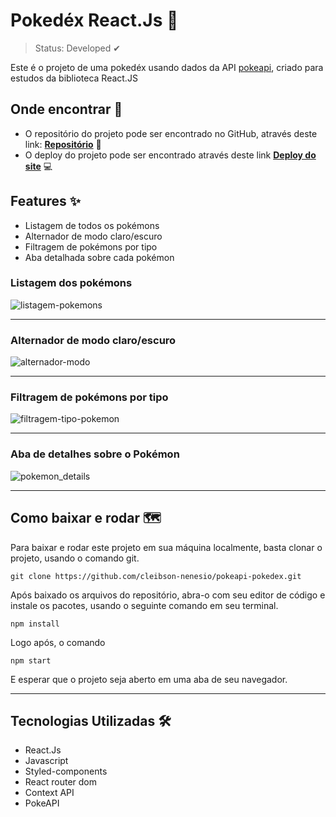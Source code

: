 <h1>Pokedéx React.Js 🎴</h1>

> Status: Developed ✔

Este é o projeto de uma pokedéx usando dados da API [pokeapi](https://pokeapi.co/), criado para estudos da biblioteca React.JS

<h2>Onde encontrar 📎</h2> 

* O repositório do projeto pode ser encontrado no GitHub, através deste link: **[Repositório](https://github.com/cleibson-nenesio/pokeapi-pokedex/)** 📖
* O deploy do projeto pode ser encontrado através deste  link **[Deploy do site](https://63a4cebe54bf0d1d285f1fa3--golden-basbousa-0eaa98.netlify.app)** 💻


<h2>Features ✨</h2> 

* Listagem de todos os pokémons
* Alternador de modo claro/escuro
* Filtragem de pokémons por tipo
* Aba detalhada sobre cada pokémon

<h3>Listagem dos pokémons</h3>

![listagem-pokemons](https://user-images.githubusercontent.com/76183424/209245557-9d49e296-655a-4c7e-a98b-d574bcdd2fbc.gif)

<hr>

<h3>Alternador de modo claro/escuro</h3>

![alternador-modo](https://user-images.githubusercontent.com/76183424/209245868-ab9b200f-f3bd-4405-af84-b93f533fea84.gif)

<hr>

<h3>Filtragem de pokémons por tipo</h3>

![filtragem-tipo-pokemon](https://user-images.githubusercontent.com/76183424/209246437-0ec84d49-2534-4bb6-8047-a8db0beb30ae.gif)

<hr>

<h3>Aba de detalhes sobre o Pokémon</h3>

![pokemon_details](https://user-images.githubusercontent.com/76183424/209247163-d6cabfdf-59dc-4a27-98e4-7cc70cc1bffa.png)

<hr>

<h2>Como baixar e rodar 🗺</h2>

Para baixar e rodar este projeto em sua máquina localmente, basta clonar o projeto, usando o comando git.
```
git clone https://github.com/cleibson-nenesio/pokeapi-pokedex.git
```
Após baixado os arquivos do repositório, abra-o com seu editor de código e instale os pacotes, usando o seguinte comando em seu terminal.
```
npm install
```
Logo após, o comando
```
npm start
```
E esperar que o projeto seja aberto em uma aba de seu navegador.

<hr>

<h2>Tecnologias Utilizadas 🛠</h2> 

* React.Js <br>
* Javascript <br>
* Styled-components <br>
* React router dom <br>
* Context API <br>
* PokeAPI 
